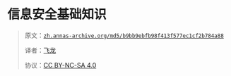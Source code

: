 # 信息安全基础知识

> 原文：[`zh.annas-archive.org/md5/b9bb9ebfb98f413f577ec1cf2b784a88`](https://zh.annas-archive.org/md5/b9bb9ebfb98f413f577ec1cf2b784a88)
> 
> 译者：[飞龙](https://github.com/wizardforcel)
> 
> 协议：[CC BY-NC-SA 4.0](http://creativecommons.org/licenses/by-nc-sa/4.0/)